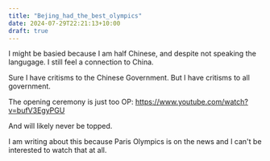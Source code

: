 ```yaml
---
title: "Bejing_had_the_best_olympics"
date: 2024-07-29T22:21:13+10:00
draft: true
---
```


I might be basied because I am half Chinese, and despite not speaking the langugage. I still feel a connection to China.

Sure I have critisms to the Chinese Government. But I have critisms to all government. 

The opening ceremony is just too OP: https://www.youtube.com/watch?v=bufV3EgyPGU

And will likely never be topped.

I am writing about this because Paris Olympics is on the news and I can't be interested to watch that at all. 
